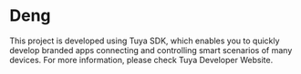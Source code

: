 # Deng
This project is developed using Tuya SDK, which enables you to quickly develop branded apps connecting and controlling smart scenarios of many devices. For more information, please check Tuya Developer Website.
